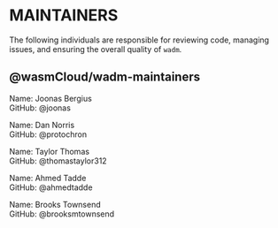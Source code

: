 # MAINTAINERS

The following individuals are responsible for reviewing code, managing issues, and ensuring the overall quality of `wadm`.

## @wasmCloud/wadm-maintainers

Name: Joonas Bergius  
GitHub: @joonas

Name: Dan Norris  
GitHub: @protochron

Name: Taylor Thomas  
GitHub: @thomastaylor312

Name: Ahmed Tadde  
GitHub: @ahmedtadde

Name: Brooks Townsend  
GitHub: @brooksmtownsend
